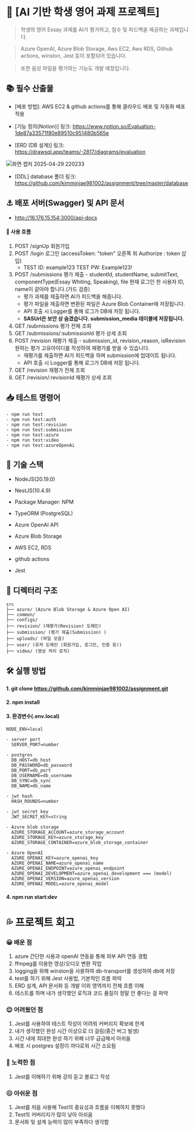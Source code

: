 # 💬 [AI 기반 학생 영어 과제 프로젝트]

> 학생의 영어 Essay 과제를 AI가 평가하고, 점수 및 피드백을 제공하는 과제입니다.

> Azure OpenAI, Azure Blob Storage, Aws EC2, Aws RDS, Github actions, winston, Jest 등이 포함되어 있습니다.

> 또한 음성 파일을 평가하는 기능도 개발 예정입니다.

## 📚 필수 산출물

- [배포 방법]: AWS EC2 & github actions를 통해 클라우드 배포 및 자동화 배포 적용

- [기능 정의(Notion)] 링크: https://www.notion.so/Evaluation-1de87a33571f80e89510c951480b565e

- [ERD (DB 설계)] 링크: https://drawsql.app/teams/-2817/diagrams/evaluation

![화면 캡처 2025-04-29 220233](https://github.com/user-attachments/assets/dd989ab3-aec0-4eea-86b5-808eefaf95af)

- [DDL] database 폴더 링크: https://github.com/kimminjae981002/assignment/tree/master/database

## ⚓ 배포 서버(Swagger) 및 API 문서

- http://16.176.15.154:3000/api-docs

#### 🌊 사용 흐름

1. POST /signUp 회원가입
2. POST /login 로그인 (accessToken: "token" 오른쪽 위 Authorize : token 삽입)
   - TEST ID: example123 TEST PW: Example123!
3. POST /submissions 평가 제출 - studentId, studentName, submitText, componentType(Essay Whiting, Speaking), file
   현재 로그인 한 사용자 ID, name이 같아야 합니다.(가드 검증)
   - 평가 과제를 제출하면 AI가 피드백을 해줍니다.
   - 평가 파일을 제출하면 변환된 파일은 Azure Blob Container에 저장됩니다.
   - API 호출 시 Logger를 통해 로그가 DB에 저장 됩니다.
   - **SASUrl은 보안 상 숨겼습니다. submission_media 테이블에 저장됩니다.**
4. GET /submissions 평가 전체 조회
5. GET /submissions/:submissionId 평가 상세 조회
6. POST /revision 재평가 제출 - submission_id, revision_reason, isRevision
   원하는 평가 고유아이디를 작성하여 재평가를 받을 수 있습니다.
   - 재평가를 제출하면 AI가 피드백을 하며 submission에 업데이트 됩니다.
   - API 호출 시 Logger를 통해 로그가 DB에 저장 됩니다.
7. GET /revision 재평가 전체 조회
8. GET /revision/:revisionId 재평가 상세 조회

## 📥 테스트 명령어

```
- npm run test
- npm run test:auth
- npm run test:revision
- npm run test:submission
- npm run test:azure
- npm run test:video
- npm run test:azureOpenAi
```

## 🧱 기술 스택

- NodeJS(20.19.0)

- NestJS(10.4.9)

- Package Manager: NPM

- TypeORM (PostgreSQL)

- Azure OpenAI API

- Azure Blob Storage

- AWS EC2, RDS

- github actions

- Jest

## 📁 디렉터리 구조

```
src
├── azure/ (Azure Blob Storage & Azure Open AI)
├── common/
├── configs/
├── revision/ (재평가(Revision) 도메인)
├── submission/ (평가 제출(Submission) )
├── uploads/ (파일 모음)
├── user/ (유저 도메인 (회원가입, 로그인, 인증 등))
├── video/ (영상 처리 로직)

```

## 🛠️ 실행 방법

#### 1. git clone https://github.com/kimminjae981002/assignment.git

#### 2. npm install

#### 3. 환경변수(.env.local)

```
NODE_ENV=local

- server port
  SERVER_PORT=number

- postgres
  DB_HOST=db_host
  DB_PASSWORD=db_password
  DB_PORT=db_port
  DB_USERNAME=db_username
  DB_SYNC=db_sync
  DB_NAME=db_name

- jwt hash
  HASH_ROUNDS=number

- jwt secret key
  JWT_SECRET_KEY=string

- Azure blob storage
  AZURE_STORAGE_ACCOUNT=azure_storage_account
  AZURE_STORAGE_KEY=azure_storage_key
  AZURE_STORAGE_CONTAINER=azure_blob_storage_container

- Azure OpenAI
  AZURE_OPENAI_KEY=azure_openai_key
  AZURE_OPENAI_NAME=azure_openai_name
  AZURE_OPENAI_ENDPOINT=azure_openai_endpoint
  AZURE_OPENAI_DEVELOPMENT=azure_openai_development === (model)
  AZURE_OPENAI_VERSION=azure_openai_version
  AZURE_OPENAI_MODEL=azure_openai_model
```

#### 4. npm run start:dev

# 💦 프로젝트 회고

### 😀 배운 점

1. azure 간단한 사용과 openAI 연동을 통해 외부 API 연동 경험
2. ffmpeg를 이용한 영상/오디오 변환 작업
3. logging을 위해 winston을 사용하여 db-transport를 생성하여 db에 저장
4. test를 하기 위해 Jest 사용법, 기본적인 흐름 파악
5. ERD 설계, API 문서화 등 개발 이외 영역까지 전체 흐름 이해
6. 테스트를 하며 내가 생각했던 로직과 코드 품질이 정말 안 좋다는 걸 파악

### 😌 어려웠던 점

1. Jest를 사용하여 테스트 작성이 어려워 커버리지 확보에 한계
2. 내가 생각했던 완성 시간 이상으로 더 걸림(중간 버그 발생)
3. 시간 내에 최대한 완성 하기 위해 너무 급급해서 아쉬움
4. 배포 시 postgres 설정이 까다로워 시간 소요됨

### 😬 노력한 점

1. Jest를 이해하기 위해 강의 듣고 블로그 작성

### 😖 아쉬운 점

1. Jest를 처음 사용해 Test의 중요성과 흐름을 이해하지 못했다
2. Test의 커버리지가 많이 낮아 아쉬움
3. 문서화 및 설계 능력이 많이 부족하다 생각함
